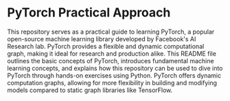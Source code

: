 # PyTorch Practical Approach

This repository serves as a practical guide to learning PyTorch, a popular open-source machine learning library developed by Facebook's AI Research lab. PyTorch provides a flexible and dynamic computational graph, making it ideal for research and production alike. This README file outlines the basic concepts of PyTorch, introduces fundamental machine learning concepts, and explains how this repository can be used to dive into PyTorch through hands-on exercises using Python.
PyTorch offers dynamic computation graphs, allowing for more flexibility in building and modifying models compared to static graph libraries like TensorFlow.

